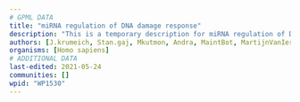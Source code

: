 ```yaml
---
# GPML DATA
title: "miRNA regulation of DNA damage response"
description: "This is a temporary description for miRNA regulation of DNA damage response"
authors: [J.krumeich, Stan.gaj, Mkutmon, Andra, MaintBot, MartijnVanIersel, Khanspers, Egonw, AlexanderPico, Zari, Ryanmiller, Susan, Finterly, Eweitz]
organisms: [Homo sapiens]
# ADDITIONAL DATA
last-edited: 2021-05-24
communities: []
wpid: "WP1530"
---
```

